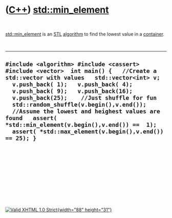 



 

 

 

 

 

([C++](Cpp.htm)) [std::min\_element](CppMin_element.htm)
========================================================

 

[std::min\_element](CppMin_element.htm) is an [STL](CppStl.htm)
[algorithm](CppAlgorithm.htm) to find the lowest value in a
[container](CppContainer.htm).

 

  ---------------------------------------------------------------------------------------------------------------------------------------------------------------------------------------------------------------------------------------------------------------------------------------------------------------------------------------------------------------------------------------------------------------------------------------------------------------------------------
  ` #include <algorithm> #include <cassert> #include <vector>  int main() {   //Create a std::vector with values   std::vector<int> v;   v.push_back( 1);   v.push_back( 4);   v.push_back( 9);   v.push_back(16);   v.push_back(25);    //Just shuffle for fun   std::random_shuffle(v.begin(),v.end());    //Assume the lowest and heighest values are found   assert( *std::min_element(v.begin(),v.end()) ==  1);   assert( *std::max_element(v.begin(),v.end()) == 25); }  `
  ---------------------------------------------------------------------------------------------------------------------------------------------------------------------------------------------------------------------------------------------------------------------------------------------------------------------------------------------------------------------------------------------------------------------------------------------------------------------------------

 

 

 

 

 





 

[![Valid XHTML 1.0 Strict](valid-xhtml10.png){width="88"
height="31"}](http://validator.w3.org/check?uri=referer)
